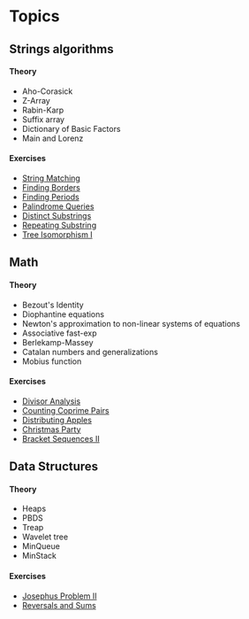 # Topics

## Strings algorithms

#### Theory

- Aho-Corasick
- Z-Array
- Rabin-Karp
- Suffix array
- Dictionary of Basic Factors
- Main and Lorenz

#### Exercises

- [String Matching](https://cses.fi/problemset/task/1753)
- [Finding Borders](https://cses.fi/problemset/task/1732)
- [Finding Periods](https://cses.fi/problemset/task/1733)
- [Palindrome Queries](https://cses.fi/problemset/task/2420)
- [Distinct Substrings](https://cses.fi/problemset/task/2105)
- [Repeating Substring](https://cses.fi/problemset/task/2106)
- [Tree Isomorphism I](https://cses.fi/problemset/task/1700)


## Math

#### Theory

- Bezout's Identity
- Diophantine equations
- Newton's approximation to non-linear systems of equations
- Associative fast-exp
- Berlekamp-Massey
- Catalan numbers and generalizations
- Mobius function

#### Exercises

- [Divisor Analysis](https://cses.fi/problemset/task/2182)
- [Counting Coprime Pairs](https://cses.fi/problemset/task/2417)
- [Distributing Apples](https://cses.fi/problemset/task/1716)
- [Christmas Party](https://cses.fi/problemset/task/1717)
- [Bracket Sequences II](https://cses.fi/problemset/task/2187)

## Data Structures

#### Theory

- Heaps
- PBDS
- Treap
- Wavelet tree
- MinQueue
- MinStack

#### Exercises

- [Josephus Problem II](https://cses.fi/problemset/task/2163)
- [Reversals and Sums](https://cses.fi/problemset/task/2074)
